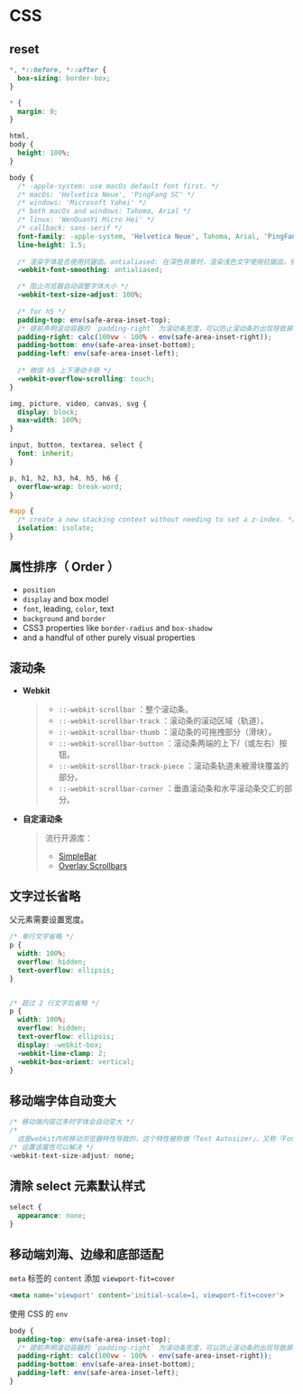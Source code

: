 # CSS

## reset

``` css
*, *::before, *::after {
  box-sizing: border-box;
}

* {
  margin: 0;
}

html,
body {
  height: 100%;
}

body {
  /* -apple-system: use macOs default font first. */
  /* macOs: 'Helvetica Neue', 'PingFang SC' */
  /* windows: 'Microsoft Yahei' */
  /* both macOs and windows: Tahoma, Arial */
  /* linux: 'WenQuanYi Micro Hei' */
  /* callback: sans-serif */
  font-family: -apple-system, 'Helvetica Neue', Tahoma, Arial, 'PingFang SC', 'Microsoft Yahei', 'WenQuanYi Micro Hei', sans-serif;
  line-height: 1.5;
	
  /* 渲染字体是否使用抗锯齿。antialiased: 在深色背景时，渲染浅色文字使用抗锯齿，使其看起来更亮。 */
  -webkit-font-smoothing: antialiased;

  /* 阻止浏览器自动调整字体大小 */
  -webkit-text-size-adjust: 100%;
  
  /* for h5 */
  padding-top: env(safe-area-inset-top);
  /* 提前声明滚动容器的 `padding-right` 为滚动条宽度，可以防止滚动条的出现导致屏幕抖动 */
  padding-right: calc(100vw - 100% - env(safe-area-inset-right));
  padding-bottom: env(safe-area-inset-bottom);
  padding-left: env(safe-area-inset-left);
  
  /* 微信 h5 上下滑动卡顿 */
  -webkit-overflow-scrolling: touch;
}

img, picture, video, canvas, svg {
  display: block;
  max-width: 100%;
}

input, button, textarea, select {
  font: inherit;
}

p, h1, h2, h3, h4, h5, h6 {
  overflow-wrap: break-word;
}

#app {
  /* create a new stacking context without needing to set a z-index. */
  isolation: isolate;
}
```



## 属性排序（ Order ）

- `position`
- `display` and box model
- `font`, leading, `color`, text
- `background` and `border`
- CSS3 properties like `border-radius` and `box-shadow`
- and a handful of other purely visual properties



## 滚动条

- **Webkit**

  > - `::-webkit-scrollbar` ：整个滚动条。
  > - `::-webkit-scrollbar-track` ：滚动条的滚动区域（轨道）。
  > - `::-webkit-scrollbar-thumb` ：滚动条的可拖拽部分（滑块）。
  > - `::-webkit-scrollbar-button` ：滚动条两端的上下/（或左右）按钮。
  > - `::-webkit-scrollbar-track-piece` ：滚动条轨道未被滑块覆盖的部分。
  > - `::-webkit-scrollbar-corner` ：垂直滚动条和水平滚动条交汇的部分。

- **自定滚动条**

  >流行开源库：
  >
  >- [SimpleBar](https://github.com/Grsmto/simplebar)
  >- [Overlay Scrollbars](https://github.com/KingSora/OverlayScrollbars)



## 文字过长省略

父元素需要设置宽度。

```css
/* 单行文字省略 */
p {
  width: 100%;
  overflow: hidden;
  text-overflow: ellipsis;
}


/* 超过 2 行文字后省略 */
p {
  width: 100%;
  overflow: hidden;
  text-overflow: ellipsis;
  display: -webkit-box;
  -webkit-line-clamp: 2;
  -webkit-box-orient: vertical;
}
```



## 移动端字体自动变大

```css
/* 移动端内容过多时字体会自动变大 */
/* 
  这是webkit内核移动浏览器特性导致的，这个特性被称做「Text Autosizer」，又称「Font Boosting」、「Font Inflation」，是 Webkit 给移动端浏览器提供的一个特性：当我们在手机上浏览网页时，很可能因为原始页面宽度较大，在手机屏幕上缩小后就看不清其中的文字了。而 Font Boosting 特性在这时会自动将其中的文字字体变大，保证在即不需要左右滑动屏幕，也不需要双击放大屏幕内容的前提下，也可以让人们方便的阅读页面中的文本。 */
/* 设置该属性可以解决 */
-webkit-text-size-adjust: none;
```



## 清除 select 元素默认样式

``` css
select {
  appearance: none;
}
```



## 移动端刘海、边缘和底部适配

`meta` 标签的 `content` 添加 `viewport-fit=cover`

``` html
<meta name='viewport' content='initial-scale=1, viewport-fit=cover'>
```

使用 CSS 的 `env`

``` scss
body {
  padding-top: env(safe-area-inset-top);
  /* 提前声明滚动容器的 `padding-right` 为滚动条宽度，可以防止滚动条的出现导致屏幕抖动 */
  padding-right: calc(100vw - 100% - env(safe-area-inset-right));
  padding-bottom: env(safe-area-inset-bottom);
  padding-left: env(safe-area-inset-left);
}
```

